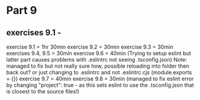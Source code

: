 # Part 9

## exercises 9.1 -

exercise 9.1 = 1hr 30min
exercise 9.2 = 30min
exercise 9.3 = 30min
exercises 9.4, 9.5 = 30min
exercise 9.6 = 40min
(Trying to setup eslint but latter part causes problems with .eslintrc not seeing .tsconfig.json)
Note: managed to fix but not really sure how, possible reloading into folder then back out? or just changing to .eslintrc and not .eslintrc.cjs (module.exports = {})
exercise 9.7 = 40min
exercise 9.8 = 30min (managed to fix eslint error by changing "project": true - as this sets eslint to use the .tsconfig.json that is closest to the source files!)

